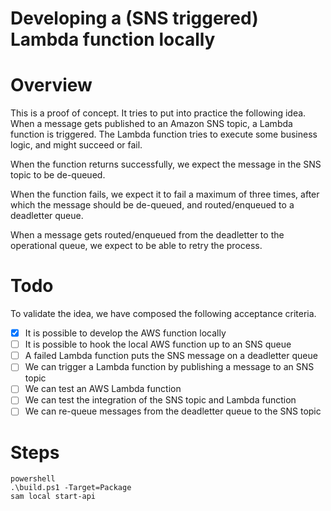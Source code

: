 # Developing a (SNS triggered) Lambda function locally

# Overview

This is a proof of concept. It tries to put into practice the following idea. When a message gets published to an Amazon SNS topic, a Lambda function is triggered. The Lambda function tries to execute some business logic, and might succeed or fail.

When the function returns successfully, we expect the message in the SNS topic to be de-queued.

When the function fails, we expect it to fail a maximum of three times, after which the message should be de-queued, and routed/enqueued to a deadletter queue.

When a message gets routed/enqueued from the deadletter to the operational queue, we expect to be able to retry the process.

# Todo

To validate the idea, we have composed the following acceptance criteria.

- [X] It is possible to develop the AWS function locally
- [ ] It is possible to hook the local AWS function up to an SNS queue 
- [ ] A failed Lambda function puts the SNS message on a deadletter queue
- [ ] We can trigger a Lambda function by publishing a message to an SNS topic
- [ ] We can test an AWS Lambda function 
- [ ] We can test the integration of the SNS topic and Lambda function 
- [ ] We can re-queue messages from the deadletter queue to the SNS topic 

# Steps

```
powershell
.\build.ps1 -Target=Package
sam local start-api
```
